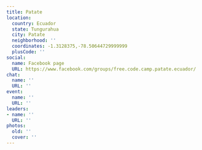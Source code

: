 ```yaml
---
title: Patate
location:
  country: Ecuador
  state: Tungurahua
  city: Patate
  neighborhood: ''
  coordinates: -1.3128375,-78.50644729999999
  plusCode: ''
social:
  name: Facebook page
  URL: https://www.facebook.com/groups/free.code.camp.patate.ecuador/
chat:
  name: ''
  URL: ''
event:
  name: ''
  URL: ''
leaders:
- name: ''
  URL: ''
photos:
  old: ''
  cover: ''
---
```

